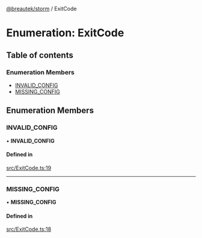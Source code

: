 [@breautek/storm](../README.md) / ExitCode

# Enumeration: ExitCode

## Table of contents

### Enumeration Members

- [INVALID\_CONFIG](ExitCode.md#invalid_config)
- [MISSING\_CONFIG](ExitCode.md#missing_config)

## Enumeration Members

### INVALID\_CONFIG

• **INVALID\_CONFIG**

#### Defined in

[src/ExitCode.ts:19](https://github.com/breautek/storm/blob/4ac2f44/src/ExitCode.ts#L19)

___

### MISSING\_CONFIG

• **MISSING\_CONFIG**

#### Defined in

[src/ExitCode.ts:18](https://github.com/breautek/storm/blob/4ac2f44/src/ExitCode.ts#L18)

